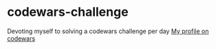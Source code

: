 # codewars-challenge
Devoting myself to solving a codewars challenge per day
[My profile on codewars](https://www.codewars.com/users/samuel-obabire)
